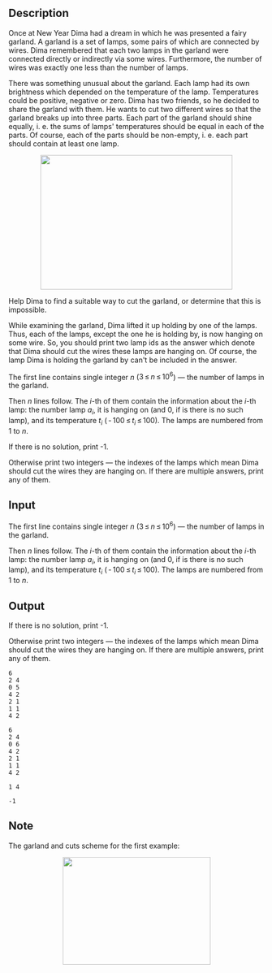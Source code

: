 ## Description

<div><p>Once at New Year Dima had a dream in which he was presented a fairy garland. A garland is a set of lamps, some pairs of which are connected by wires. Dima remembered that each two lamps in the garland were connected directly or indirectly via some wires. Furthermore, the number of wires was exactly one less than the number of lamps.</p><p>There was something unusual about the garland. Each lamp had its own brightness which depended on the temperature of the lamp. Temperatures could be positive, negative or zero. Dima has two friends, so he decided to share the garland with them. He wants to cut two different wires so that the garland breaks up into three parts. Each part of the garland should shine equally, i.&nbsp;e. the sums of lamps' temperatures should be equal in each of the parts. Of course, each of the parts should be non-empty, i.&nbsp;e. each part should contain at least one lamp.</p><center> <img class="tex-graphics" height="265px" src="file://l8NeeTFh.png" style="max-width: 100.0%;max-height: 100.0%;" width="378px"> </center><p>Help Dima to find a suitable way to cut the garland, or determine that this is impossible.</p><p>While examining the garland, Dima lifted it up holding by one of the lamps. Thus, each of the lamps, except the one he is holding by, is now hanging on some wire. So, you should print two lamp ids as the answer which denote that Dima should cut the wires these lamps are hanging on. Of course, the lamp Dima is holding the garland by can't be included in the answer.</p></div><div class="input-specification"><p>The first line contains single integer <span class="tex-span"><i>n</i></span> (<span class="tex-span">3 ≤ <i>n</i> ≤ 10<sup class="upper-index">6</sup></span>)&nbsp;— the number of lamps in the garland.</p><p>Then <span class="tex-span"><i>n</i></span> lines follow. The <span class="tex-span"><i>i</i></span>-th of them contain the information about the <span class="tex-span"><i>i</i></span>-th lamp: the number lamp <span class="tex-span"><i>a</i><sub class="lower-index"><i>i</i></sub></span>, it is hanging on (and <span class="tex-span">0</span>, if is there is no such lamp), and its temperature <span class="tex-span"><i>t</i><sub class="lower-index"><i>i</i></sub></span> (<span class="tex-span"> - 100 ≤ <i>t</i><sub class="lower-index"><i>i</i></sub> ≤ 100</span>). The lamps are numbered from <span class="tex-span">1</span> to <span class="tex-span"><i>n</i></span>.</p></div><div class="output-specification"><p>If there is no solution, print <span class="tex-font-style-tt">-1</span>.</p><p>Otherwise print two integers&nbsp;— the indexes of the lamps which mean Dima should cut the wires they are hanging on. If there are multiple answers, print any of them.</p></div>

## Input

<p>The first line contains single integer <span class="tex-span"><i>n</i></span> (<span class="tex-span">3 ≤ <i>n</i> ≤ 10<sup class="upper-index">6</sup></span>)&nbsp;— the number of lamps in the garland.</p><p>Then <span class="tex-span"><i>n</i></span> lines follow. The <span class="tex-span"><i>i</i></span>-th of them contain the information about the <span class="tex-span"><i>i</i></span>-th lamp: the number lamp <span class="tex-span"><i>a</i><sub class="lower-index"><i>i</i></sub></span>, it is hanging on (and <span class="tex-span">0</span>, if is there is no such lamp), and its temperature <span class="tex-span"><i>t</i><sub class="lower-index"><i>i</i></sub></span> (<span class="tex-span"> - 100 ≤ <i>t</i><sub class="lower-index"><i>i</i></sub> ≤ 100</span>). The lamps are numbered from <span class="tex-span">1</span> to <span class="tex-span"><i>n</i></span>.</p>

## Output

<p>If there is no solution, print <span class="tex-font-style-tt">-1</span>.</p><p>Otherwise print two integers&nbsp;— the indexes of the lamps which mean Dima should cut the wires they are hanging on. If there are multiple answers, print any of them.</p>





```input1
6
2 4
0 5
4 2
2 1
1 1
4 2

```




```input2
6
2 4
0 6
4 2
2 1
1 1
4 2

```




```output1
1 4

```




```output2
-1

```



## Note

<p>The garland and cuts scheme for the first example:</p><center> <img class="tex-graphics" height="212px" src="file://SsPmFE3B.png" style="max-width: 100.0%;max-height: 100.0%;" width="291px"> </center>
